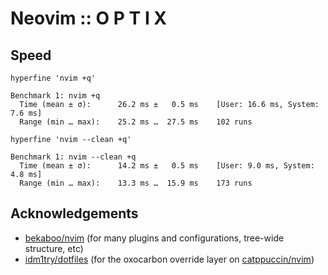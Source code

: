 # Neovim :: O P T I X

## Speed

`hyperfine 'nvim +q'`

```
Benchmark 1: nvim +q
  Time (mean ± σ):      26.2 ms ±   0.5 ms    [User: 16.6 ms, System: 7.6 ms]
  Range (min … max):    25.2 ms …  27.5 ms    102 runs
```

`hyperfine 'nvim --clean +q'`

```
Benchmark 1: nvim --clean +q
  Time (mean ± σ):      14.2 ms ±   0.5 ms    [User: 9.0 ms, System: 4.8 ms]
  Range (min … max):    13.3 ms …  15.9 ms    173 runs
```

## Acknowledgements

- [bekaboo/nvim](https://github.com/Bekaboo/nvim) (for many plugins and configurations, tree-wide structure, etc)
- [idm1try/dotfiles](https://github.com/idm1try/dotfiles) (for the oxocarbon override layer on [catppuccin/nvim](https://github.com/catppuccin/nvim))
